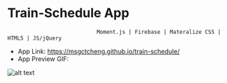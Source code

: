 # Train-Schedule App
                                Moment.js | Firebase | Materalize CSS | HTML5 | JS/jQuery
* App Link: https://msgctcheng.github.io/train-schedule/
* App Preview GIF:

![alt text](https://media.giphy.com/media/3ov9jTWYbrIKxWJC7u/giphy.gif)